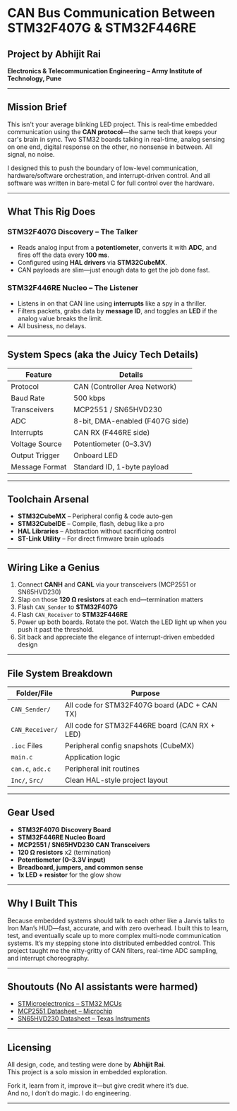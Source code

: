 # CAN Bus Communication Between STM32F407G & STM32F446RE  
## Project by Abhijit Rai  
**Electronics & Telecommunication Engineering – Army Institute of Technology, Pune**   

---

## Mission Brief

This isn't your average blinking LED project. This is real-time embedded communication using the **CAN protocol**—the same tech that keeps your car's brain in sync. Two STM32 boards talking in real-time, analog sensing on one end, digital response on the other, no nonsense in between. All signal, no noise.

I designed this to push the boundary of low-level communication, hardware/software orchestration, and interrupt-driven control. And all software was written in bare-metal C for full control over the hardware.

---

## What This Rig Does

### STM32F407G Discovery – The Talker  
- Reads analog input from a **potentiometer**, converts it with **ADC**, and fires off the data every **100 ms**.  
- Configured using **HAL drivers** via **STM32CubeMX**.  
- CAN payloads are slim—just enough data to get the job done fast.

### STM32F446RE Nucleo – The Listener  
- Listens in on that CAN line using **interrupts** like a spy in a thriller.  
- Filters packets, grabs data by **message ID**, and toggles an **LED** if the analog value breaks the limit.  
- All business, no delays.

---

## System Specs (aka the Juicy Tech Details)

| Feature           | Details                                      |
|------------------|----------------------------------------------|
| Protocol          | CAN (Controller Area Network)               |
| Baud Rate         | 500 kbps                                    |
| Transceivers      | MCP2551 / SN65HVD230                        |
| ADC               | 8-bit, DMA-enabled (F407G side)             |
| Interrupts        | CAN RX (F446RE side)                        |
| Voltage Source    | Potentiometer (0–3.3V)                      |
| Output Trigger    | Onboard LED                                 |
| Message Format    | Standard ID, 1-byte payload                 |

---

## Toolchain Arsenal

- **STM32CubeMX** – Peripheral config & code auto-gen  
- **STM32CubeIDE** – Compile, flash, debug like a pro  
- **HAL Libraries** – Abstraction without sacrificing control  
- **ST-Link Utility** – For direct firmware brain uploads  

---

## Wiring Like a Genius

1. Connect **CANH** and **CANL** via your transceivers (MCP2551 or SN65HVD230)  
2. Slap on those **120 Ω resistors** at each end—termination matters  
3. Flash `CAN_Sender` to **STM32F407G**  
4. Flash `CAN_Receiver` to **STM32F446RE**  
5. Power up both boards. Rotate the pot. Watch the LED light up when you push it past the threshold.  
6. Sit back and appreciate the elegance of interrupt-driven embedded design  

---

## File System Breakdown

| Folder/File        | Purpose                                       |
|--------------------|-----------------------------------------------|
| `CAN_Sender/`      | All code for STM32F407G board (ADC + CAN TX) |
| `CAN_Receiver/`    | All code for STM32F446RE board (CAN RX + LED)|
| `.ioc` Files       | Peripheral config snapshots (CubeMX)         |
| `main.c`           | Application logic                            |
| `can.c`, `adc.c`   | Peripheral init routines                     |
| `Inc/`, `Src/`     | Clean HAL-style project layout               |

---

## Gear Used

- **STM32F407G Discovery Board**  
- **STM32F446RE Nucleo Board**  
- **MCP2551 / SN65HVD230 CAN Transceivers**  
- **120 Ω resistors** x2 (termination)  
- **Potentiometer (0–3.3V input)**  
- **Breadboard, jumpers, and common sense**  
- **1x LED + resistor** for the glow show  

---

## Why I Built This

Because embedded systems should talk to each other like a Jarvis talks to Iron Man’s HUD—fast, accurate, and with zero overhead. I built this to learn, test, and eventually scale up to more complex multi-node communication systems. It’s my stepping stone into distributed embedded control. This project taught me the nitty-gritty of CAN filters, real-time ADC sampling, and interrupt choreography.

---

## Shoutouts (No AI assistants were harmed)

- [STMicroelectronics – STM32 MCUs](https://www.st.com/en/microcontrollers-microprocessors/stm32-32-bit-arm-cortex-mcus.html)  
- [MCP2551 Datasheet – Microchip](https://www.microchip.com/en-us/product/MCP2551)  
- [SN65HVD230 Datasheet – Texas Instruments](https://www.ti.com/product/SN65HVD230)  

---

## Licensing

All design, code, and testing were done by **Abhijit Rai**.  
This project is a solo mission in embedded exploration.  

Fork it, learn from it, improve it—but give credit where it’s due.  
And no, I don’t do magic. I do engineering.

---

